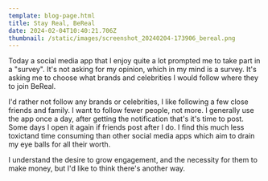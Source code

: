 ```yaml
---
template: blog-page.html
title: Stay Real, BeReal
date: 2024-02-04T10:40:21.706Z
thumbnail: /static/images/screenshot_20240204-173906_bereal.png
---
```

Today a social media app that I enjoy quite a lot prompted me to take part in a "survey". It's not asking for my opinion, which in my mind is a survey. It's asking me to choose what brands and celebrities I would follow where they to join BeReal.

I'd rather not follow any brands or celebrities, I like following a few close friends and family. I want to follow fewer people, not more. I generally use the app once a day, after getting the notification that's it's time to post. Some days I open it again if friends post after I do. I find this much less toxictand time consuming than other social media apps which aim to drain my eye balls for all their worth.

 I understand the desire to grow engagement, and the necessity for them to make money, but I'd like to think there's another way.
